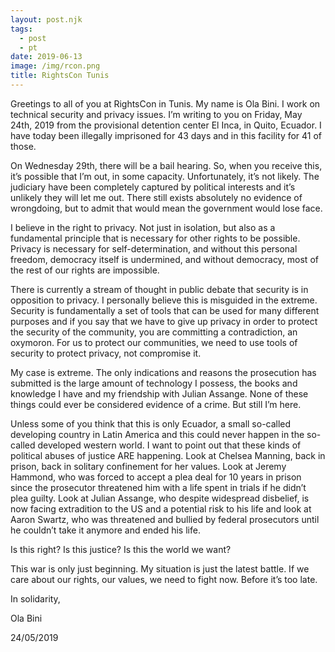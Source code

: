 ```yaml
---
layout: post.njk
tags:
  - post
  - pt
date: 2019-06-13
image: /img/rcon.png
title: RightsCon Tunis
---
```


Greetings to all of you at RightsCon in Tunis. My name is Ola Bini. I work on technical security and privacy issues. I’m writing to you on Friday, May 24th, 2019 from the provisional detention center El Inca, in Quito, Ecuador. I have today been illegally imprisoned for 43 days and in this facility for 41 of those.

On Wednesday 29th, there will be a bail hearing. So, when you receive this, it’s possible that I’m out, in some capacity. Unfortunately, it’s not likely. The judiciary have been completely captured by political interests and it’s unlikely they will let me out. There still exists absolutely no evidence of wrongdoing, but to admit that would mean the government would lose face.

I believe in the right to privacy. Not just in isolation, but also as a fundamental principle that is necessary for other rights to be possible. Privacy is necessary for self-determination, and without this personal freedom, democracy itself is undermined, and without democracy, most of the rest of our rights are impossible.

There is currently a stream of thought in public debate that security is in opposition to privacy. I personally believe this is misguided in the extreme. Security is fundamentally a set of tools that can be used for many different purposes and if you say that we have to give up privacy in order to protect the security of  the community, you are committing a contradiction, an oxymoron. For us to protect our communities, we need to use tools of security to protect privacy, not compromise it.

My case is extreme. The only indications and reasons the prosecution has submitted is the large amount of technology I possess, the books and knowledge I have and my friendship with Julian Assange. None of these things could ever be considered evidence of a crime. But still I’m here.

Unless some of you think that this is only Ecuador, a small so-called developing country in Latin America and this could never happen in the so-called developed western world. I want to point out that these kinds of political abuses of justice ARE happening. Look at Chelsea Manning, back in prison, back in solitary confinement for her values. Look at Jeremy Hammond, who was forced to accept a plea deal for 10 years in prison since the prosecutor threatened him with a life spent in trials if he didn’t plea guilty. Look at Julian Assange, who despite widespread disbelief, is now facing extradition to the US and a potential risk to his life and look at Aaron Swartz, who was threatened and bullied by federal prosecutors until he couldn’t take it anymore and ended his life.

Is this right? Is this justice? Is this the world we want?

This war is only just beginning. My situation is just the latest battle. If we care about our rights, our values, we need to fight now. Before it’s too late.

In solidarity,

Ola Bini

24/05/2019
